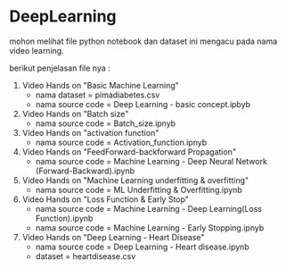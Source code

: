 # DeepLearning
mohon melihat file python notebook dan dataset ini mengacu pada nama video learning.

berikut penjelasan file nya :
1. Video Hands on "Basic Machine Learning"
    * nama dataset = pimadiabetes.csv
    * nama source code = Deep Learning - basic concept.ipbyb
2. Video Hands on "Batch size"
    * nama source code = Batch_size.ipnyb
3. Video Hands on "activation function"
    * nama source code = Activation_function.ipnyb
4. Video Hands on "FeedForward-backforward Propagation"
    * nama source code = Machine Learning - Deep Neural Network (Forward-Backward).ipynb
5. Video Hands on "Machine Learning underfitting & overfitting"
    * nama source code = ML Underfitting & Overfitting.ipynb
6. Video Hands on "Loss Function & Early Stop"
    * nama source code = Machine Learning - Deep Learning(Loss Function).ipynb
    * nama source code = Machine Learning - Early Stopping.ipnyb
7. Video Hands on "Deep Learning - Heart Disease"
    * nama source code = Deep Learning - Heart disease.ipynb
    * dataset = heartdisease.csv
